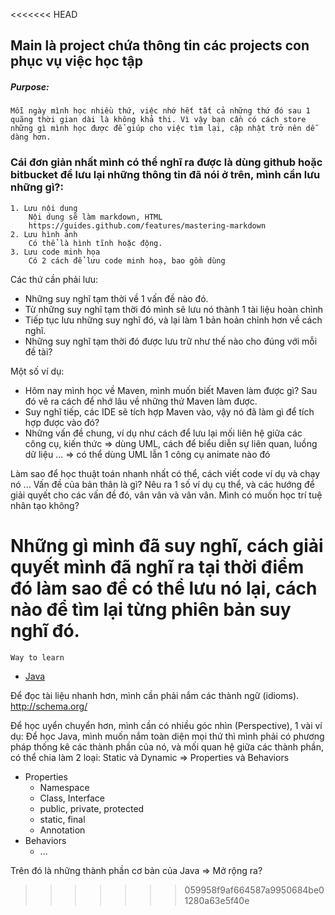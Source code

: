 <<<<<<< HEAD
## Main là project chứa thông tin các projects con phục vụ việc học tập
##### Purpose:
```
Mỗi ngày mình học nhiều thứ, việc nhớ hết tất cả những thứ đó sau 1 quãng thời gian dài là không khả thi. Vì vậy bạn cần có cách store những gì mình học được để giúp cho việc tìm lại, cập nhật trở nên dễ dàng hơn.
```

### Cái đơn giản nhất mình có thể nghĩ ra được là dùng github hoặc bitbucket để lưu lại những thông tin đã nói ở trên, mình cần lưu những gì?:

```
1. Lưu nội dung
    Nội dung sẽ làm markdown, HTML
    https://guides.github.com/features/mastering-markdown
2. Lưu hình ảnh
    Có thể là hình tĩnh hoặc động.
3. Lưu code minh họa
    Có 2 cách để lưu code minh hoạ, bao gồm dùng
```

Các thứ cần phải lưu:
- Những suy nghĩ tạm thời về 1 vấn đề nào đó.
- Từ những suy nghĩ tạm thời đó mình sẽ lưu nó thành 1 tài liệu hoàn chỉnh
- Tiếp tục lưu những suy nghĩ đó, và lại làm 1 bản hoản chỉnh hơn về cách nghĩ.
- Những suy nghĩ tạm thời đó được lưu trữ như thế nào cho đúng với mỗi đề tài?

Một số ví dụ:
- Hôm nay mình học về Maven, mình muốn biết Maven làm được gì? Sau đó vẽ ra cách để nhớ lâu về những thứ Maven làm được.
- Suy nghĩ tiếp, các IDE sẽ tích hợp Maven vào, vậy nó đã làm gì để tích hợp được vào đó?
- Những vấn đề chung, ví dụ như cách để lưu lại mối liên hệ giữa các công cụ, kiến thức => dùng UML, cách để biểu diễn sự liên quan, luồng dữ liệu ... => có thể dùng UML lẫn 1 công cụ animate nào đó


Làm sao để học thuật toán nhanh nhất có thể, cách viết code ví dụ và chạy nó ...
Vấn đề của bản thân là gì? Nêu ra 1 số ví dụ cụ thể, và các hướng để giải quyết cho các vấn đề đó, vân vân và vân vân.
Mình có muốn học trí tuệ nhân tạo không?

Những gì mình đã suy nghĩ, cách giải quyết mình đã nghĩ ra tại thời điểm đó làm sao để có thể lưu nó lại, cách nào để tìm lại từng phiên bản suy nghĩ đó.
=======
`Way to learn`
* [Java](https:github.com/way-to-learn/java)


Để đọc tài liệu nhanh hơn, mình cần phải nắm các thành ngữ (idioms).
http://schema.org/

Để học uyển chuyển hơn, mình cần có nhiều góc nhìn (Perspective), 1 vài ví dụ:
Để học Java, mình muốn nắm toàn diện mọi thứ thì mình phải có phương pháp thống kê các thành phần của nó, và mối quan hệ giữa các thành phần, có thể chia làm 2 loại: Static và Dynamic => Properties và Behaviors

* Properties
    * Namespace
    * Class, Interface
    * public, private, protected
    * static, final
    * Annotation
* Behaviors
    * ...

Trên đó là những thành phần cơ bản của Java => Mở rộng ra?
>>>>>>> 059958f9af664587a9950684be01280a63e5f40e
